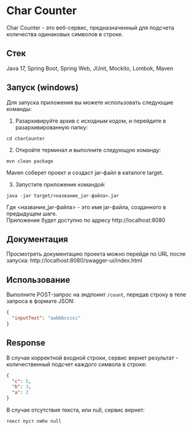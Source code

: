 # Char Counter

Char Counter - это веб-сервис, предназначенный для подсчета количества 
одинаковых символов в строке.
## Стек
Java 17, Spring Boot, Spring Web, JUnit, Mockito, Lombok, Maven

## Запуск (windows)
Для запуска приложения вы можете использовать следующие команды:

1. Разархивируйте архив с исходным кодом, и перейдите в разархивированную папку:
```
cd charCounter
```
2. Откройте терминал и выполните следующую команду:
```
mvn clean package
```
Maven соберет проект и создаст jar-файл в каталоге target.

3. Запустите приложение командой:
```
java -jar target/<название_jar-файла>.jar
```
Где <название_jar-файла> - это имя jar-файла, созданного в предыдущем шаге. <br>
Приложение будет доступно по адресу http://localhost:8080
## Документация
Просмотреть документацию проекта можно перейдя по URL после запуска: http://localhost:8080/swagger-ui/index.html
## Использование

Выполните POST-запрос на эндпоинт `/count`, передав строку в теле запроса в формате JSON:

```json
{
  "inputText": "aabbbccccc"
}
```

## Response
В случае корректной входной строки, сервис вернет результат - количественный подсчет каждого символа в строке:
```json
{
  "c": 5,
  "b": 3,
  "a": 2
}
```
В случае отсутствия текста, или null, сервис вернет:
```
текст пуст либо null
```
